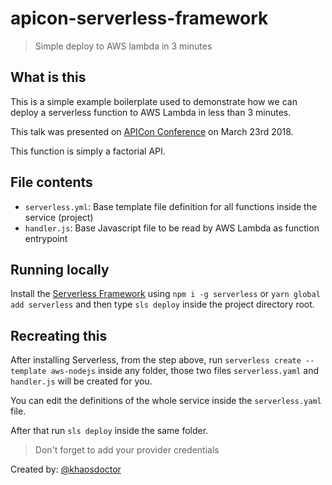 # apicon-serverless-framework

> Simple deploy to AWS lambda in 3 minutes

## What is this

This is a simple example boilerplate used to demonstrate how we can deploy a serverless function to AWS Lambda in less than 3 minutes. 

This talk was presented on [APICon Conference](http://apicon.com.br) on March 23rd 2018.

This function is simply a factorial API.

## File contents

- `serverless.yml`: Base template file definition for all functions inside the service (project)
- `handler.js`: Base Javascript file to be read by AWS Lambda as function entrypoint

## Running locally

Install the [Serverless Framework](https://serverless.com/framework/docs) using `npm i -g serverless` or `yarn global add serverless` and then type
`sls deploy` inside the project directory root.

## Recreating this

After installing Serverless, from the step above, run `serverless create --template aws-nodejs` inside any folder, those two files `serverless.yaml`
and `handler.js` will be created for you. 

You can edit the definitions of the whole service inside the `serverless.yaml` file.

After that run `sls deploy` inside the same folder.

> Don't forget to add your provider credentials

Created by: [@khaosdoctor](https://lsantos.me)
